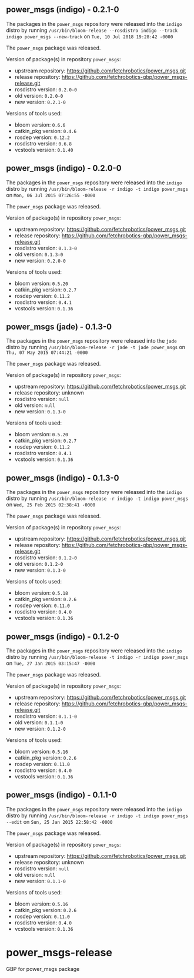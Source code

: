 ## power_msgs (indigo) - 0.2.1-0

The packages in the `power_msgs` repository were released into the `indigo` distro by running `/usr/bin/bloom-release --rosdistro indigo --track indigo power_msgs --new-track` on `Tue, 10 Jul 2018 19:28:42 -0000`

The `power_msgs` package was released.

Version of package(s) in repository `power_msgs`:

- upstream repository: https://github.com/fetchrobotics/power_msgs.git
- release repository: https://github.com/fetchrobotics-gbp/power_msgs-release.git
- rosdistro version: `0.2.0-0`
- old version: `0.2.0-0`
- new version: `0.2.1-0`

Versions of tools used:

- bloom version: `0.6.6`
- catkin_pkg version: `0.4.6`
- rosdep version: `0.12.2`
- rosdistro version: `0.6.8`
- vcstools version: `0.1.40`


## power_msgs (indigo) - 0.2.0-0

The packages in the `power_msgs` repository were released into the `indigo` distro by running `/usr/bin/bloom-release -r indigo -t indigo power_msgs` on `Mon, 06 Jul 2015 07:26:55 -0000`

The `power_msgs` package was released.

Version of package(s) in repository `power_msgs`:
- upstream repository: https://github.com/fetchrobotics/power_msgs.git
- release repository: https://github.com/fetchrobotics-gbp/power_msgs-release.git
- rosdistro version: `0.1.3-0`
- old version: `0.1.3-0`
- new version: `0.2.0-0`

Versions of tools used:
- bloom version: `0.5.20`
- catkin_pkg version: `0.2.7`
- rosdep version: `0.11.2`
- rosdistro version: `0.4.1`
- vcstools version: `0.1.36`


## power_msgs (jade) - 0.1.3-0

The packages in the `power_msgs` repository were released into the `jade` distro by running `/usr/bin/bloom-release -r jade -t jade power_msgs` on `Thu, 07 May 2015 07:44:21 -0000`

The `power_msgs` package was released.

Version of package(s) in repository `power_msgs`:
- upstream repository: https://github.com/fetchrobotics/power_msgs.git
- release repository: unknown
- rosdistro version: `null`
- old version: `null`
- new version: `0.1.3-0`

Versions of tools used:
- bloom version: `0.5.20`
- catkin_pkg version: `0.2.7`
- rosdep version: `0.11.2`
- rosdistro version: `0.4.1`
- vcstools version: `0.1.36`


## power_msgs (indigo) - 0.1.3-0

The packages in the `power_msgs` repository were released into the `indigo` distro by running `/usr/bin/bloom-release -r indigo -t indigo power_msgs` on `Wed, 25 Feb 2015 02:38:41 -0000`

The `power_msgs` package was released.

Version of package(s) in repository `power_msgs`:
- upstream repository: https://github.com/fetchrobotics/power_msgs.git
- release repository: https://github.com/fetchrobotics-gbp/power_msgs-release.git
- rosdistro version: `0.1.2-0`
- old version: `0.1.2-0`
- new version: `0.1.3-0`

Versions of tools used:
- bloom version: `0.5.18`
- catkin_pkg version: `0.2.6`
- rosdep version: `0.11.0`
- rosdistro version: `0.4.0`
- vcstools version: `0.1.36`


## power_msgs (indigo) - 0.1.2-0

The packages in the `power_msgs` repository were released into the `indigo` distro by running `/usr/bin/bloom-release -t indigo -r indigo power_msgs` on `Tue, 27 Jan 2015 03:15:47 -0000`

The `power_msgs` package was released.

Version of package(s) in repository `power_msgs`:
- upstream repository: https://github.com/fetchrobotics/power_msgs.git
- release repository: https://github.com/fetchrobotics-gbp/power_msgs-release.git
- rosdistro version: `0.1.1-0`
- old version: `0.1.1-0`
- new version: `0.1.2-0`

Versions of tools used:
- bloom version: `0.5.16`
- catkin_pkg version: `0.2.6`
- rosdep version: `0.11.0`
- rosdistro version: `0.4.0`
- vcstools version: `0.1.36`


## power_msgs (indigo) - 0.1.1-0

The packages in the `power_msgs` repository were released into the `indigo` distro by running `/usr/bin/bloom-release -r indigo -t indigo power_msgs --edit` on `Sun, 25 Jan 2015 22:58:42 -0000`

The `power_msgs` package was released.

Version of package(s) in repository `power_msgs`:
- upstream repository: https://github.com/fetchrobotics/power_msgs.git
- release repository: unknown
- rosdistro version: `null`
- old version: `null`
- new version: `0.1.1-0`

Versions of tools used:
- bloom version: `0.5.16`
- catkin_pkg version: `0.2.6`
- rosdep version: `0.11.0`
- rosdistro version: `0.4.0`
- vcstools version: `0.1.36`


# power_msgs-release
GBP for power_msgs package
